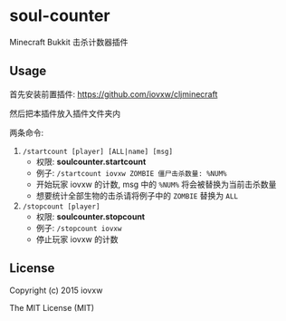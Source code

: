 # soul-counter

Minecraft Bukkit 击杀计数器插件

## Usage

首先安装前置插件: <https://github.com/iovxw/cljminecraft>

然后把本插件放入插件文件夹内

两条命令:

1. `/startcount [player] [ALL|name] [msg]`
   - 权限: **soulcounter.startcount**
   - 例子: `/startcount iovxw ZOMBIE 僵尸击杀数量: %NUM%`
   - 开始玩家 iovxw 的计数, msg 中的 `%NUM%` 将会被替换为当前击杀数量
   - 想要统计全部生物的击杀请将例子中的 `ZOMBIE` 替换为 `ALL`
2. `/stopcount [player]`
   - 权限: **soulcounter.stopcount**
   - 例子: `/stopcount iovxw`
   - 停止玩家 iovxw 的计数

## License

Copyright (c) 2015 iovxw

The MIT License (MIT)
